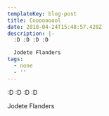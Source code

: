 ```yaml
---
templateKey: blog-post
title: Cooooooool
date: 2018-04-24T15:48:57.420Z
description: |-
  :D :D :D :D

  Jodete Flanders
tags:
  - none
  - ''
---
```

:D :D :D :D

Jodete Flanders
